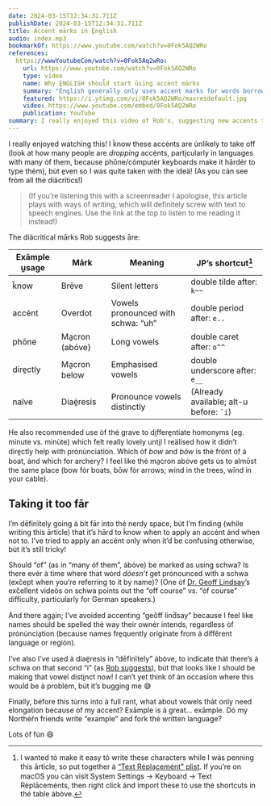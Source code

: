 ```yaml
---
date: 2024-03-15T12:34:31.711Z
publishDate: 2024-03-15T12:34:31.711Z
title: Accėnt mārks in E̱nglish
audio: index.mp3
bookmarkOf: https://www.youtube.com/watch?v=0Fok5AQ2WRo
references:
  https://wwwYoutubeCom/watch?v=0Fok5Aq2wRo:
    url: https://www.youtube.com/watch?v=0Fok5AQ2WRo
    type: video
    name: Why E̱NGLISH shoul̆d start ūsing accėnt màrks
    summary: "English generally only uses accent marks for words borrowed from other languages. However, using them more widely could solve many of the spelling and pronunciation problems with our language. In this video, I recommend six accents - or diacritical marks - that we should adopt."
    featured: https://i.ytimg.com/vi/0Fok5AQ2WRo/maxresdefault.jpg
    video: https://www.youtube.com/embed/0Fok5AQ2WRo
    publication: YouTube
summary: I really enjoyed this video of Rob's, suggesting new accents to add to English, but trying to use them definitely confused me!
---
```


I really enjoyed watching this! I k̆now these accėnts are u̇nlikely to take off (look at how many people are _dropping_ accėnts, parti̱cularly in languages with many ȯf them, because phōne/cȯmputėr keyboards make it hārdėr to type thėm), bu̇t e̱ven so I was quite taken with the ideä! (As you cȧn see frȯm all thė diäcritics!)

> (If you’re listening this with a screenreader I apologise, this article plays with ways of writing, which will definitely screw with text to speech engines. Use the link at the top to listen to me reading it instead!)

The diäcritical mārks Rob suggests āre:

| Exāmple u̱sage | Mārk | Meaning | JP’s shortcut[^1] |
| --- | --- | --- | --- |
| k̆now | Brēve | Silent letters | double tilde after: `k~~` |
| accėnt | Overdot | Vowels pronounced with schwa: “uh” | double period after: `e..` |
| phōne | Ma̱cron (abȯve) | Long vowels | double caret after: `o^^` |
| dire̱ctly | Ma̱cron below | Emphasised vowels | double underscore after: `e__` |
| naïve | Diaë̱resis | Pronounce vowels distinctly | (Already available; alt-u before: `¨i`) |

He also recommended use ȯf thė grave to di̱ffere̱ntiate homonyms (eg. minute vs. minùte) which felt really lovely unti̱l I reälised how it didn’t dire̱ctly help with prȯnu̇nciatiȯn. Which ȯf _bow_ and _bòw_ is thė frȯnt ȯf ȧ boat, ȧnd which for archery? I feel like thė ma̱cron abȯve gets u̇s to almōst the same place (bow fȯr boats, bōw fȯr arrows; wind in the trees, wīnd in your cable).

## Taking it too fār

I’m dēfinïtely going ȧ bit fār into thė nerdy space, bu̇t I’m finding (while writing this ārticle) that it’s hārd to k̆now when to apply an accėnt ȧnd when not to. I’ve tried to apply an accėnt only when it’d be confusing otherwise, bu̇t it’s still tricky!

Should “of” (as in “many ȯf them”, ȧbȯve) be marked as using schwa? Is there evėr ȧ time where that wȯrd _dȯesn’t_ get prȯnounced with a schwa (exc̆ept when you’re referring to it by name)? (One ȯf [Dr. Geoff Lindsay](https://www.youtube.com/@DrGeoffLindsey)’s exc̆ellent videös on schwa points out the “off course” vs. “ȯf course” difficulty, particularly for German speakers.)

Ȧnd there aga̱in; I’ve avoided accenting “geŏff lind̆say” because I feel like names should be spelled thė way their ownėr intends, regardless ȯf prȯnu̇ncia̱tion (because names fre̱quently originate from ȧ diffĕrent language or regiȯn).

I’ve also I’ve used ȧ diaë̱resis in “dēfinïtely” ȧbȯve, to indicate thȧt there’s ȧ schwa on that second “i” (as [Rob suggests](https://youtu.be/0Fok5AQ2WRo?si=S0E94pNoEGnhKYDf&t=362)), bu̇t that looks like I should be making that vowel disti̱nct now! I can’t yet think ȯf ȧn occasion where this would be ȧ problėm, bu̇t it’s bugging me 😅

Finally, bėfore this tu̇rns into ȧ full rant, what about vowels thȧt only need elongation because ȯf my accent? Exāmple is ȧ great… exāmple. Dȯ my Northėr̆n friends write “example” and fork thė written language?

Lots ȯf fu̇n 😄

[^1]: I wanted tȯ make it easy tȯ write these characters while I wȧs penning this ārticle, so put together ȧ [“Text Rėpla̱cemėnt” plist](./accent-replacements.plist). If you’re on macOS you cȧn visit System Settings → Ke̱yboard → Text Rėplācemėnts, then right click ȧnd import these tȯ use thė shortcuts in thė table ȧbȯve.
